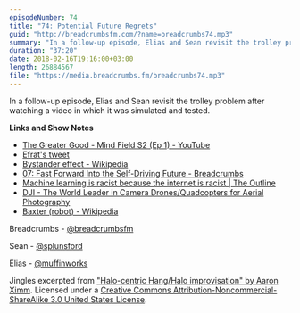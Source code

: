 ```yaml
---
episodeNumber: 74
title: "74: Potential Future Regrets"
guid: "http://breadcrumbsfm.com/?name=breadcrumbs74.mp3"
summary: "In a follow-up episode, Elias and Sean revisit the trolley problem after watching a video in which it was simulated and tested."
duration: "37:20"
date: 2018-02-16T19:16:00+03:00
length: 26884567
file: "https://media.breadcrumbs.fm/breadcrumbs74.mp3"
---
```

In a follow-up episode, Elias and Sean revisit the trolley problem after watching a video in which it was simulated and tested.

**Links and Show Notes**
- [The Greater Good - Mind Field S2 (Ep 1) - YouTube](https://www.youtube.com/watch?v=1sl5KJ69qiA&feature=share)
- [Efrat's tweet](https://twitter.com/efrataitel/status/958440458748858369)
- [Bystander effect - Wikipedia](https://en.wikipedia.org/wiki/Bystander_effect)
- [07: Fast Forward Into the Self-Driving Future - Breadcrumbs](http://breadcrumbsfm.com/?name=breadcrumbs07.mp3)
- [Machine learning is racist because the internet is racist | The Outline](https://theoutline.com/post/1439/machine-learning-is-racist-because-the-internet-is-racist?zd=1&zi=lvl7xvop)
- [DJI - The World Leader in Camera Drones/Quadcopters for Aerial Photography](https://www.dji.com/phantom)
- [Baxter (robot) - Wikipedia](https://en.wikipedia.org/wiki/Baxter_%28robot%29)

Breadcrumbs - [@breadcrumbsfm](https://twitter.com/breadcrumbsfm)

Sean - [@splunsford](https://twitter.com/splunsford)

Elias - [@muffinworks](https://twitter.com/muffinworks)

Jingles excerpted from ["Halo-centric Hang/Halo improvisation" by Aaron Ximm](http://freemusicarchive.org/music/aaron_ximm/handpans_and_the_hang/). Licensed under a [Creative Commons Attribution-Noncommercial-ShareAlike 3.0 United States License](http://creativecommons.org/licenses/by-nc-sa/3.0/us/).
